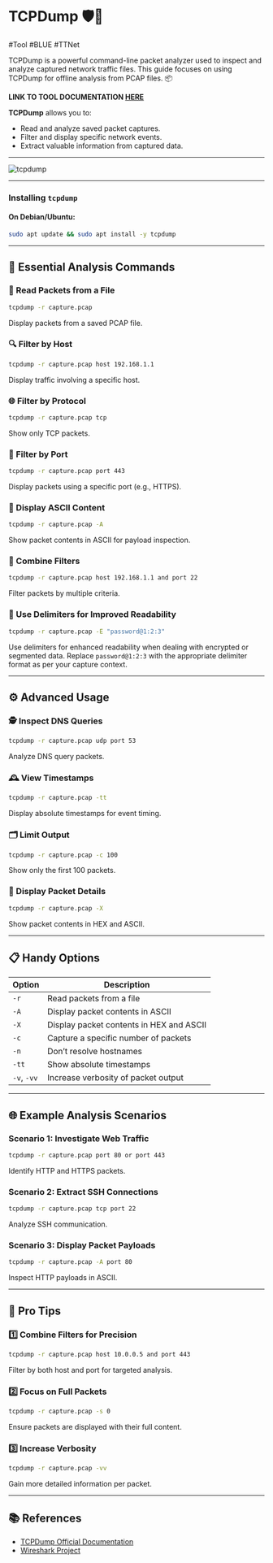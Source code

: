 # TCPDump 🛡️📡
#Tool #BLUE #TTNet 

TCPDump is a powerful command-line packet analyzer used to inspect and analyze captured network traffic files. This guide focuses on using TCPDump for offline analysis from PCAP files. 📦

**LINK TO TOOL DOCUMENTATION [HERE](https://www.kali.org/tools/tcpdump/)**

**TCPDump** allows you to:
- Read and analyze saved packet captures.
- Filter and display specific network events.
- Extract valuable information from captured data.

---
![tcpdump](https://www.kali.org/tools/tcpdump/images/tcpdump-logo.svg)

---
### Installing `tcpdump`

#### On Debian/Ubuntu:
```sh
sudo apt update && sudo apt install -y tcpdump
```

---

## 🧰 Essential Analysis Commands

### 📖 Read Packets from a File
```bash
tcpdump -r capture.pcap
```
Display packets from a saved PCAP file.

### 🔍 Filter by Host
```bash
tcpdump -r capture.pcap host 192.168.1.1
```
Display traffic involving a specific host.

### 🌐 Filter by Protocol
```bash
tcpdump -r capture.pcap tcp
```
Show only TCP packets.

### 🎯 Filter by Port
```bash
tcpdump -r capture.pcap port 443
```
Display packets using a specific port (e.g., HTTPS).

### 📜 Display ASCII Content
```bash
tcpdump -r capture.pcap -A
```
Show packet contents in ASCII for payload inspection.

### 🧩 Combine Filters
```bash
tcpdump -r capture.pcap host 192.168.1.1 and port 22
```
Filter packets by multiple criteria.

### 📝 Use Delimiters for Improved Readability
```bash
tcpdump -r capture.pcap -E "password@1:2:3"
```
Use delimiters for enhanced readability when dealing with encrypted or segmented data. Replace `password@1:2:3` with the appropriate delimiter format as per your capture context.

---

## ⚙️ Advanced Usage

### 🕵️ Inspect DNS Queries
```bash
tcpdump -r capture.pcap udp port 53
```
Analyze DNS query packets.

### 🕰️ View Timestamps
```bash
tcpdump -r capture.pcap -tt
```
Display absolute timestamps for event timing.

### 🗂 Limit Output
```bash
tcpdump -r capture.pcap -c 100
```
Show only the first 100 packets.

### 🧬 Display Packet Details
```bash
tcpdump -r capture.pcap -X
```
Show packet contents in HEX and ASCII.

---

## 📋 Handy Options

| Option           | Description                                   |
|------------------|-----------------------------------------------|
| `-r`             | Read packets from a file                     |
| `-A`             | Display packet contents in ASCII             |
| `-X`             | Display packet contents in HEX and ASCII     |
| `-c`             | Capture a specific number of packets         |
| `-n`             | Don’t resolve hostnames                     |
| `-tt`            | Show absolute timestamps                     |
| `-v`, `-vv`      | Increase verbosity of packet output          |

---

## 🌐 Example Analysis Scenarios

### Scenario 1: Investigate Web Traffic
```bash
tcpdump -r capture.pcap port 80 or port 443
```
Identify HTTP and HTTPS packets.

### Scenario 2: Extract SSH Connections
```bash
tcpdump -r capture.pcap tcp port 22
```
Analyze SSH communication.

### Scenario 3: Display Packet Payloads
```bash
tcpdump -r capture.pcap -A port 80
```
Inspect HTTP payloads in ASCII.

---

## 🚀 Pro Tips

### 1️⃣ Combine Filters for Precision
```bash
tcpdump -r capture.pcap host 10.0.0.5 and port 443
```
Filter by both host and port for targeted analysis.

### 2️⃣ Focus on Full Packets
```bash
tcpdump -r capture.pcap -s 0
```
Ensure packets are displayed with their full content.

### 3️⃣ Increase Verbosity
```bash
tcpdump -r capture.pcap -vv
```
Gain more detailed information per packet.

---

## 📚 References
- [TCPDump Official Documentation](https://www.tcpdump.org/manpages/tcpdump.1.html)
- [Wireshark Project](https://www.wireshark.org)
